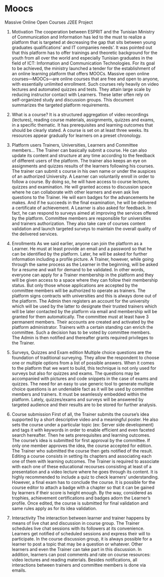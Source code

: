# Moocs
Massive Online Open Courses J2EE Project

1. Motivation
The cooperation between ESPRIT and the Tunisian Ministry of Communication and
Information has led to the must to realize a platform that is targeted at decreasing the
gap that sits between young graduates qualifications’ and IT companies needs’.
It was pointed out that this platform has to offer trainings and theoretic background for
the youth from all over the world and especially Tunisian graduates in the field of ICT:
Information and Communication Technologies.
For its goal to be achieved, the ministry launched a tender for the establishment of an
online learning platform that offers MOOCs.
Massive open online courses—MOOCs—are online courses that are free and open to
anyone, with essentially unlimited enrollment. Such courses rely heavily on video
lectures and automated quizzes and tests. They attain large scale by reducing instructor
contact with Learners. These latter often rely on self-organized study and discussion
groups.
This document summarizes the targeted platform requirements.

2. What is a course?
It is a structured aggregation of video recordings (lectures), reading course materials,
assignments, quizzes and exams, in a specific thematic. It has prerequisites and learning
outcomes that should be clearly stated. A course is set on at least three weeks. Its
resources appear gradually for learners on a preset chronology.

3. Platform users
Trainers, Universities, Learners and Committee members…
The Trainer can basically submit a course. He can also update its content and structure
at any time according to the feedback of different users of the platform. The trainer also
keeps an eye on assignments and quizzes results of the learners following his courses.
The trainer can submit s course in his own name or under the auspices of an authorized
University.
A Learner can voluntarily enroll in order to follow a course. By doing so, he will have
access to course lectures, quizzes and examination. He will granted access to discussion
space where he can collaborate with other learners and even ask live questions to the
Trainer. He will earn badges for the advancements he makes. And if he succeeds in the
final examination, he will be delivered a certificate of achievement. A Learner is also
asked for feedback. In fact, he can respond to surveys aimed at improving the services
offered by the platform.
Committee members are responsible for universities and trainers authorization. They
also take care of courses content validation and launch targeted surveys to maintain the
overall quality of the delivered services.

4. Enrollments
As we said earlier, anyone can join the platform as a Learner. He must at least provide an
email and a password so that he can be identified by the platform. Later, he will be
asked for further information including a profile picture.
A Trainer, however, while going through the same process as the Learner in the
beginning, will be asked for a resume and wait for demand to be validated. In other
words, everyone can apply for a Trainer membership in the platform and they will be
given access to a space where they can follow their membership status. But only those
whose applications are accepted by the committee members will be authorized to
operate as trainers.
The platform signs contracts with universities and this is always done out of the
platform. The Admin then registers an account for the university which will be used by
the latter to designate their trusted trainers which will be later contacted by the platform
via email and membership will be granted for them automatically.
The committee must at least have 3 permanent members. Their accounts are created
and activated by the platform administrator. Trainers with a certain standing can enrich
the committee. Such a decision has to be voted by committee members. The Admin is
then notified and thereafter grants required privileges to the Trainer.

5. Surveys, Quizzes and Exam edition
Multiple choice questions are the foundation of traditional surveying. They allow the
respondent to choose one or multiple options from a list of possible answers. When it
comes to the platform that we want to build, this technique is not only used for surveys
but also for quizzes and exams. The questions may be accompanied with pictures and
code snippets in the case of exams and quizzes.
The need for an easy to use generic tool to generate multiple choice questions is an
undeniable fact as it will be used by committee members and trainers. It must be
seamlessly embedded within the platform.
Lately, quizzes/exams and surveys will be answered by targeted audience and their
results are to be stored for further analysis.

6. Course submission
First of all, the Trainer submits the course’s idea supported by a short descriptive video
and a meaningful poster. He also sets the course under a particular topic (ex: Server side
development) and tags it with keywords in order to enable efficient and even faceted
search hereafter. Then he sets prerequisites and learning outcomes.
The course’s idea is submitted for first approval by the committee. If only one member
approves the idea, the course accepted for edition. The Trainer who submitted the
course then gets notified of the result.
Editing a course consists in setting its chapters and associating each one of them with
learning outcomes. The Trainer is required to associate with each one of these
educational recourses consisting at least of a presentation and a video lecture where he
goes through its content. It is highly recommended to include a quiz to check learners’
understanding. However, a final exam has to conclude the course.
It is possible for the course editor to attach a badge with a chapter so that it can be
gained by learners if their score is height enough. By the way, considered as trophies,
achievement certifications and badges adorn the Learner’s profile.
Once edited, the course is submitted for final validation and same rules apply as for its
idea validation.

7. Interactivity
The interaction between learner and trainer happens by means of live chat and
discussion in course group. The Trainer schedules live chat sessions with its followers at
its convenience. Learners get notified of scheduled sessions and express their will to
participate. In the course discussion group, it is always possible for a learner to post a
topic that may be a question or whatever. Other learners and even the Trainer can take
part in this discussion. In addition, learners can post comments and rate on course
resources: video lectures and reading materials.
Besides notifications, all interactions between trainers and committee members is done
via emails.

